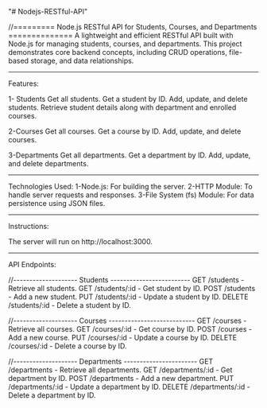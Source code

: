 "# Nodejs-RESTful-API" 

//========= Node.js RESTful API for Students, Courses, and Departments ==============
A lightweight and efficient RESTful API built with Node.js for managing students, courses, and departments. This project demonstrates core backend concepts, including CRUD operations, file-based storage, and data relationships.

-----------------------------------------------------------

Features:

1- Students
Get all students.
Get a student by ID.
Add, update, and delete students.
Retrieve student details along with department and enrolled courses.


2-Courses
Get all courses.
Get a course by ID.
Add, update, and delete courses.


3-Departments
Get all departments.
Get a department by ID.
Add, update, and delete departments.

--------------------------------------------------------

Technologies Used:
1-Node.js: For building the server.
2-HTTP Module: To handle server requests and responses.
3-File System (fs) Module: For data persistence using JSON files.

--------------------------------------------------------------

Instructions:

The server will run on http://localhost:3000.

--------------------------------------------------------------

API Endpoints:

//-------------------- Students -------------------------
GET /students - Retrieve all students.
GET /students/:id - Get student by ID.
POST /students - Add a new student.
PUT /students/:id - Update a student by ID.
DELETE /students/:id - Delete a student by ID.

//-------------------- Courses ---------------------------
GET /courses - Retrieve all courses.
GET /courses/:id - Get course by ID.
POST /courses - Add a new course.
PUT /courses/:id - Update a course by ID.
DELETE /courses/:id - Delete a course by ID.

//-------------------- Departments -----------------------
GET /departments - Retrieve all departments.
GET /departments/:id - Get department by ID.
POST /departments - Add a new department.
PUT /departments/:id - Update a department by ID.
DELETE /departments/:id - Delete a department by ID.
